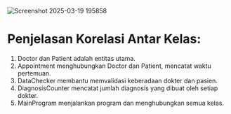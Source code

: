 ![Screenshot 2025-03-19 195858](https://github.com/user-attachments/assets/47771fa7-75e5-45d5-a1ec-9db2d34ee95e)
# Penjelasan Korelasi Antar Kelas:
1. Doctor dan Patient adalah entitas utama.
2. Appointment menghubungkan Doctor dan Patient, mencatat waktu pertemuan.
3. DataChecker membantu memvalidasi keberadaan dokter dan pasien.
4. DiagnosisCounter mencatat jumlah diagnosis yang dibuat oleh setiap dokter.
5. MainProgram menjalankan program dan menghubungkan semua kelas.

